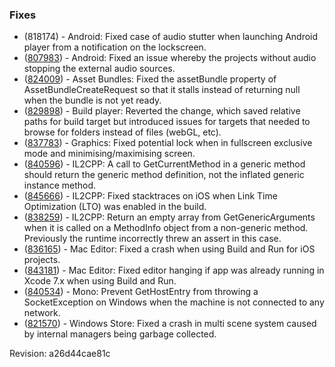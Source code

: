### Fixes

*   (818174) - Android: Fixed case of audio stutter when launching Android player from a notification on the lockscreen.
*   ([807983](https://issuetracker.unity3d.com/product/unity/issues/guid/807983/)) - Android: Fixed an issue whereby the projects without audio stopping the external audio sources.
*   ([824009](https://issuetracker.unity3d.com/product/unity/issues/guid/824009/)) - Asset Bundles: Fixed the assetBundle property of AssetBundleCreateRequest so that it stalls instead of returning null when the bundle is not yet ready.
*   ([829898](https://issuetracker.unity3d.com/product/unity/issues/guid/829898/)) - Build player: Reverted the change, which saved relative paths for build target but introduced issues for targets that needed to browse for folders instead of files (webGL, etc).
*   ([837783](https://issuetracker.unity3d.com/product/unity/issues/guid/837783/)) - Graphics: Fixed potential lock when in fullscreen exclusive mode and minimising/maximising screen.
*   ([840596](https://issuetracker.unity3d.com/product/unity/issues/guid/840596/)) - IL2CPP: A call to GetCurrentMethod in a generic method should return the generic method definition, not the inflated generic instance method.
*   ([845666](https://issuetracker.unity3d.com/product/unity/issues/guid/845666/)) - IL2CPP: Fixed stacktraces on iOS when Link Time Optimization (LTO) was enabled in the build.
*   ([838259](https://issuetracker.unity3d.com/product/unity/issues/guid/838259/)) - IL2CPP: Return an empty array from GetGenericArguments when it is called on a MethodInfo object from a non-generic method. Previously the runtime incorrectly threw an assert in this case.
*   ([836165](https://issuetracker.unity3d.com/product/unity/issues/guid/836165/)) - Mac Editor: Fixed a crash when using Build and Run for iOS projects.
*   ([843181](https://issuetracker.unity3d.com/product/unity/issues/guid/843181/)) - Mac Editor: Fixed editor hanging if app was already running in Xcode 7.x when using Build and Run.
*   ([840534](https://issuetracker.unity3d.com/product/unity/issues/guid/840534/)) - Mono: Prevent GetHostEntry from throwing a SocketException on Windows when the machine is not connected to any network.
*   ([821570](https://issuetracker.unity3d.com/product/unity/issues/guid/821570/)) - Windows Store: Fixed a crash in multi scene system caused by internal managers being garbage collected.

Revision: a26d44cae81c